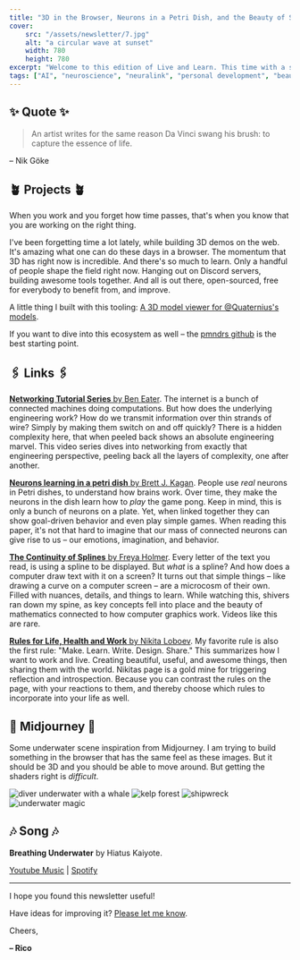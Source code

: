 ```yaml
---
title: "3D in the Browser, Neurons in a Petri Dish, and the Beauty of Splines"
cover:
    src: "/assets/newsletter/7.jpg"
    alt: "a circular wave at sunset"
    width: 780
    height: 780
excerpt: "Welcome to this edition of Live and Learn. This time with a set of rules for life, work, and health, a paper on neurons living in a petri dish, a series of low-level networking tutorials, and more. Enjoy."
tags: ["AI", "neuroscience", "neuralink", "personal development", "beauty"]
---
```


## ✨ Quote ✨

> An artist writes for the same reason Da Vinci swang his brush: to capture the essence of life.

– Nik Göke

## 🪴 Projects 🪴

When you work and you forget how time passes, that's when you know that you are working on the right thing.

I've been forgetting time a lot lately, while building 3D demos on the web. It's amazing what one can do these days in a browser. The momentum that 3D has right now is incredible. And there's so much to learn. Only a handful of people shape the field right now. Hanging out on Discord servers, building awesome tools together. And all is out there, open-sourced, free for everybody to benefit from, and improve.

A little thing I built with this tooling: [A 3D model viewer for @Quaternius's models](https://quaternius.trebeljahr.com/animals_pack).

If you want to dive into this ecosystem as well – the [pmndrs github](https://github.com/pmndrs) is the best starting point. 

## 🖇️ Links 🖇️

[**Networking Tutorial Series** by Ben Eater](https://youtube.com/playlist?list=PLowKtXNTBypH19whXTVoG3oKSuOcw_XeW). The internet is a bunch of connected machines doing computations. But how does the underlying engineering work? How do we transmit information over thin strands of wire? Simply by making them switch on and off quickly? There is a hidden complexity here, that when peeled back shows an absolute engineering marvel. This video series dives into networking from exactly that engineering perspective, peeling back all the layers of complexity, one after another.

[**Neurons learning in a petri dish** by Brett J. Kagan](https://www.cell.com/neuron/fulltext/S0896-6273%2822%2900806-6). People use *real* neurons in Petri dishes, to understand how brains work. Over time, they make the neurons in the dish learn how to *play* the game pong. Keep in mind, this is only a bunch of neurons on a plate. Yet, when linked together they can show goal-driven behavior and even play simple games. When reading this paper, it's not that hard to imagine that our mass of connected neurons can give rise to us – our emotions, imagination, and behavior.

[**The Continuity of Splines** by Freya Holmer](https://www.youtube.com/watch?v=jvPPXbo87ds). Every letter of the text you read, is using a spline to be displayed. But *what* is a spline? And how does a computer draw text with it on a screen? It turns out that simple things – like drawing a curve on a computer screen – are a microcosm of their own. Filled with nuances, details, and things to learn. While watching this, shivers ran down my spine, as key concepts fell into place and the beauty of mathematics connected to how computer graphics work. Videos like this are rare.

[**Rules for Life, Health and Work** by Nikita Loboev](https://wiki.nikiv.dev/focusing/rules). My favorite rule is also the first rule: "Make. Learn. Write. Design. Share." This summarizes how I want to work and live. Creating beautiful, useful, and awesome things, then sharing them with the world. Nikitas page is a gold mine for triggering reflection and introspection. Because you can contrast the rules on the page, with your reactions to them, and thereby choose which rules to incorporate into your life as well.

## 🌌 Midjourney 🌌

Some underwater scene inspiration from Midjourney. I am trying to build something in the browser that has the same feel as these images. But it should be 3D and you should be able to move around. But getting the shaders right is *difficult*. 

![diver underwater with a whale](/assets/midjourney/diving-with-whale.jpg)
![kelp forest](/assets/midjourney/kelp-forest.jpg)
![shipwreck](/assets/midjourney/shipwreck.jpg)
![underwater magic](/assets/midjourney/magical-underwater-scene.jpg)

## 🎶 Song 🎶

**Breathing Underwater** by Hiatus Kaiyote.

[Youtube Music](https://music.youtube.com/watch?v=ZsZh0azKrEY) | [Spotify](https://open.spotify.com/track/4UOSM66BYQRD4YbOIkcTO8)

---

I hope you found this newsletter useful!

Have ideas for improving it? [Please let me know](https://airtable.com/shro1VeyG4lkNXkx2).

Cheers,

**– Rico**